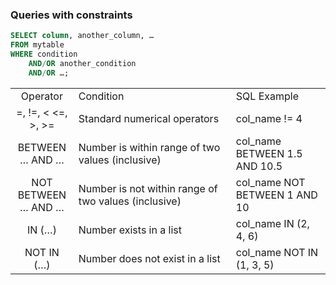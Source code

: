 ### Queries with constraints

```sql
SELECT column, another_column, …
FROM mytable
WHERE condition
    AND/OR another_condition
    AND/OR …;
```

<table>
        <tbody><tr>
            <td style="width: 20%; text-align: center;">Operator</td>
            <td style="width: 50%">Condition</td>
            <td>SQL Example</td>
        </tr>
        <tr>
            <td style="text-align: center;">=, !=, &lt; &lt;=, &gt;, &gt;=</td>
            <td>Standard numerical operators</td>
            <td>col_name <span class="faux-keyword">!=</span> 4</td>
        </tr>
        <tr>
            <td style="text-align: center;">BETWEEN … AND …</td>
            <td>Number is within range of two values (inclusive)</td>
            <td>col_name <span class="faux-keyword">BETWEEN</span> 1.5 <span class="faux-keyword">AND</span> 10.5</td>
        </tr>
        <tr>
            <td style="text-align: center;">NOT BETWEEN … AND …</td>
            <td>Number is not within range of two values (inclusive)</td>
            <td>col_name <span class="faux-keyword">NOT BETWEEN</span> 1 <span class="faux-keyword">AND</span> 10</td>
        </tr>
        <tr>
            <td style="text-align: center;">IN (…)</td>
            <td>Number exists in a list</td>
            <td>col_name <span class="faux-keyword">IN</span> (2, 4, 6)</td>
        </tr>
        <tr>
            <td style="text-align: center;">NOT IN (…)</td>
            <td>Number does not exist in a list</td>
            <td>col_name <span class="faux-keyword">NOT IN</span> (1, 3, 5)</td>
        </tr>
    </tbody>
</table>
